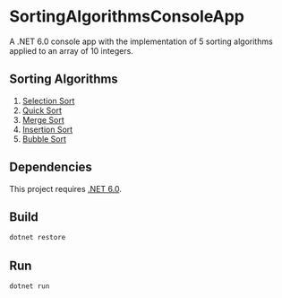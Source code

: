 # SortingAlgorithmsConsoleApp

A .NET 6.0 console app with the implementation of 5 sorting algorithms applied to an array of 10 integers.

## Sorting Algorithms

1. [Selection Sort](https://en.wikipedia.org/wiki/Selection_sort)
2. [Quick Sort](https://en.wikipedia.org/wiki/Quick_sort)
3. [Merge Sort](https://en.wikipedia.org/wiki/Merge_sort)
4. [Insertion Sort](https://en.wikipedia.org/wiki/Insertion_sort)
5. [Bubble Sort](https://en.wikipedia.org/wiki/Bubble_sort)

## Dependencies

This project requires [.NET 6.0](https://dotnet.microsoft.com/en-us/download/dotnet/6.0).

## Build

```bash
dotnet restore
```

## Run

```bash
dotnet run
```